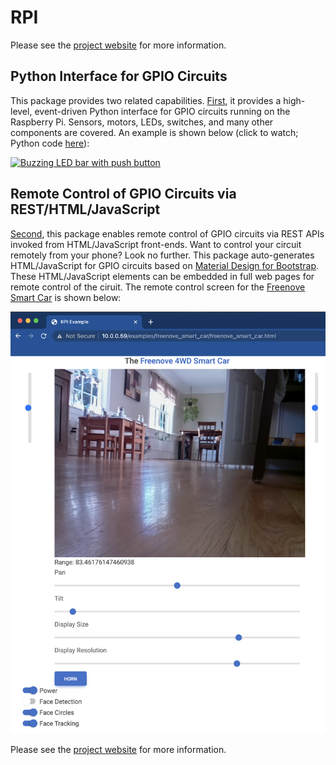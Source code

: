 # RPI

Please see the [project website](https://matthewgerber.github.io/rpi/) for more information.

## Python Interface for GPIO Circuits
This package provides two related capabilities. [First](https://matthewgerber.github.io/rpi/rpi/python-gpio.html), it 
provides a high-level, event-driven Python interface for GPIO circuits running on the Raspberry Pi. Sensors, motors, 
LEDs, switches, and many other components are covered. An example is shown below (click to watch; Python code 
[here](https://github.com/MatthewGerber/rpi/blob/main/src/rpi/gpio/examples/buzzing_led_bar_with_button.py)):

[![Buzzing LED bar with push button](https://img.youtube.com/vi/e6PrM2QVSA4/0.jpg)](https://www.youtube.com/watch?v=e6PrM2QVSA4)

## Remote Control of GPIO Circuits via REST/HTML/JavaScript
[Second](https://matthewgerber.github.io/rpi/rpi/remote-gpio.html), this package enables remote control of GPIO circuits 
via REST APIs invoked from HTML/JavaScript front-ends. Want to control your circuit remotely from your phone? Look no 
further. This package auto-generates HTML/JavaScript for GPIO circuits based on 
[Material Design for Bootstrap](https://mdbootstrap.com). These HTML/JavaScript elements can be embedded in full web 
pages for remote control of the ciruit. The remote control screen for the 
[Freenove Smart Car](https://matthewgerber.github.io/rpi/rpi/smart-car.html) is shown below:

![freenove-smart-car](docs/rpi/smart-car.png)

Please see the [project website](https://matthewgerber.github.io/rpi/) for more information.